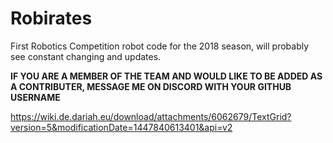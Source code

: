 # Robirates
First Robotics Competition robot code for the 2018 season, will probably see constant changing and updates.

**IF YOU ARE A MEMBER OF THE TEAM AND WOULD LIKE TO BE ADDED AS A CONTRIBUTER, MESSAGE ME ON DISCORD WITH YOUR GITHUB USERNAME**


https://wiki.de.dariah.eu/download/attachments/6062679/TextGrid?version=5&modificationDate=1447840613401&api=v2
